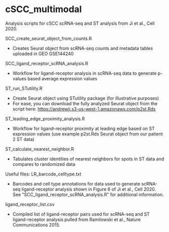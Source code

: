 # cSCC_multimodal
Analysis scripts for cSCC scRNA-seq and ST analysis from Ji et al., Cell 2020.

SCC_create_seurat_object_from_counts.R
- Creates Seurat object from scRNA-seq counts and metadata tables uploaded in GEO GSE144240

SCC_ligand_receptor_scRNA_analysis.R
- Workflow for ligand-receptor analysis in scRNA-seq data to generate p-values based average expression values

ST_run_STutility.R
- Create Seurat object using STutility package (for illustrative purposes)
- For ease, you can download the fully analyzed Seurat object from the script here: https://andrewji.s3-us-west-1.amazonaws.com/p2st.Rds

ST_leading_edge_proximity_analysis.R
- Workflow for ligand-receptor proximity at leading edge based on ST expression values (use example p2st.Rds Seurat object from our patient 2 ST data)

ST_calculate_nearest_neighbor.R
- Tabulates cluster identities of nearest neighbors for spots in ST data and compares to randomized data

Useful files:
LR_barcode_celltype.txt
- Barcodes and cell type annotations for data used to generate scRNA-seq ligand-receptor analysis shown in Figure 6 of Ji et al., Cell 2020. See "SCC_ligand_receptor_scRNA_analysis.R" for additional information.

ligand_receptor_list.csv
- Compiled list of ligand-receptor pairs used for scRNA-seq and ST ligand-receptor analysis pulled from Ramilowski et al., Nature Communications 2015.
